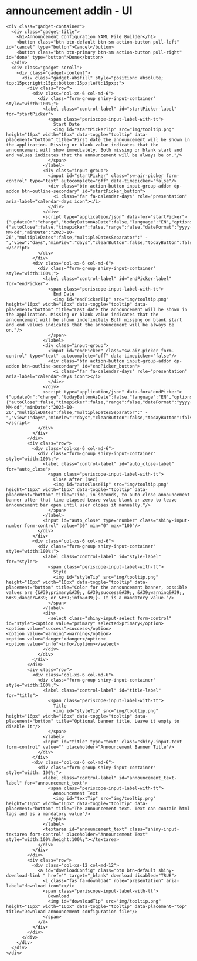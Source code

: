 # announcement addin - UI

    <div class="gadget-container">
      <div class="gadget-title">
        <h1>Announcement Configuration YAML File Builder</h1>
        <button class="btn btn-default btn-sm action-button pull-left" id="cancel" type="button">Cancel</button>
        <button class="btn btn-primary btn-sm action-button pull-right" id="done" type="button">Done</button>
      </div>
      <div class="gadget-scroll">
        <div class="gadget-content">
          <div class="gadget-absfill" style="position: absolute; top:15px;right:15px;bottom:15px;left:15px;;">
            <div class="row">
              <div class="col-xs-6 col-md-6">
                <div class="form-group shiny-input-container" style="width:100%;">
                  <label class="control-label" id="startPicker-label" for="startPicker">
                    <span class="periscope-input-label-with-tt">
                      Start Date
                      <img id="startPickerTip" src="img/tooltip.png" height="16px" width="16px" data-toggle="tooltip" data-placement="bottom" title="First date the announcement will be shown in the application. Missing or blank value indicates that the announcement will show immediately. Both missing or blank start and end values indicates that the announcement will be always be on."/>
                    </span>
                  </label>
                  <div class="input-group">
                    <input id="startPicker" class="sw-air-picker form-control" type="text" autocomplete="off" data-timepicker="false"/>
                    <div class="btn action-button input-group-addon dp-addon btn-outline-secondary" id="startPicker_button">
                      <i class="far fa-calendar-days" role="presentation" aria-label="calendar-days icon"></i>
                    </div>
                  </div>
                  <script type="application/json" data-for="startPicker">{"updateOn":"change","todayButtonAsDate":false,"language":"EN","options":{"autoClose":false,"timepicker":false,"range":false,"dateFormat":"yyyy-MM-dd","minDate":"2023-10-26","multipleDates":false,"multipleDatesSeparator":" - ","view":"days","minView":"days","clearButton":false,"todayButton":false,"buttons":false,"monthsField":"monthsShort","onlyTimepicker":false,"toggleSelected":true}}</script>
                </div>
              </div>
              <div class="col-xs-6 col-md-6">
                <div class="form-group shiny-input-container" style="width:100%;">
                  <label class="control-label" id="endPicker-label" for="endPicker">
                    <span class="periscope-input-label-with-tt">
                      End Date
                      <img id="endPickerTip" src="img/tooltip.png" height="16px" width="16px" data-toggle="tooltip" data-placement="bottom" title="Last date the announcement will be shown in the application. Missing or blank value indicates that the announcement will be shown indefinitely Both missing or blank start and end values indicates that the announcement will be always be on."/>
                    </span>
                  </label>
                  <div class="input-group">
                    <input id="endPicker" class="sw-air-picker form-control" type="text" autocomplete="off" data-timepicker="false"/>
                    <div class="btn action-button input-group-addon dp-addon btn-outline-secondary" id="endPicker_button">
                      <i class="far fa-calendar-days" role="presentation" aria-label="calendar-days icon"></i>
                    </div>
                  </div>
                  <script type="application/json" data-for="endPicker">{"updateOn":"change","todayButtonAsDate":false,"language":"EN","options":{"autoClose":false,"timepicker":false,"range":false,"dateFormat":"yyyy-MM-dd","minDate":"2023-10-26","multipleDates":false,"multipleDatesSeparator":" - ","view":"days","minView":"days","clearButton":false,"todayButton":false,"buttons":false,"monthsField":"monthsShort","onlyTimepicker":false,"toggleSelected":true}}</script>
                </div>
              </div>
            </div>
            <div class="row">
              <div class="col-xs-6 col-md-6">
                <div class="form-group shiny-input-container" style="width:100%;">
                  <label class="control-label" id="auto_close-label" for="auto_close">
                    <span class="periscope-input-label-with-tt">
                      Close after (sec)
                      <img id="autoCloseTip" src="img/tooltip.png" height="16px" width="16px" data-toggle="tooltip" data-placement="bottom" title="Time, in seconds, to auto close announcement banner after that time elapsed Leave value blank or zero to leave announcement bar open until user closes it manually."/>
                    </span>
                  </label>
                  <input id="auto_close" type="number" class="shiny-input-number form-control" value="30" min="0" max="100"/>
                </div>
              </div>
              <div class="col-xs-6 col-md-6">
                <div class="form-group shiny-input-container" style="width:100%;">
                  <label class="control-label" id="style-label" for="style">
                    <span class="periscope-input-label-with-tt">
                      Style
                      <img id="styleTip" src="img/tooltip.png" height="16px" width="16px" data-toggle="tooltip" data-placement="bottom" title="Color for the announcement banner, possible values are {&#39;primary&#39;, &#39;success&#39;, &#39;warning&#39;, &#39;danger&#39; or &#39;info&#39;}. It is a mandatory value."/>
                    </span>
                  </label>
                  <div>
                    <select class="shiny-input-select form-control" id="style"><option value="primary" selected>primary</option>
    <option value="success">success</option>
    <option value="warning">warning</option>
    <option value="danger">danger</option>
    <option value="info">info</option></select>
                  </div>
                </div>
              </div>
            </div>
            <div class="row">
              <div class="col-xs-6 col-md-6">
                <div class="form-group shiny-input-container" style="width:100%;">
                  <label class="control-label" id="title-label" for="title">
                    <span class="periscope-input-label-with-tt">
                      Title
                      <img id="styleTip" src="img/tooltip.png" height="16px" width="16px" data-toggle="tooltip" data-placement="bottom" title="Optional banner title. Leave it empty to disable it"/>
                    </span>
                  </label>
                  <input id="title" type="text" class="shiny-input-text form-control" value="" placeholder="Announcement Banner Title"/>
                </div>
              </div>
              <div class="col-xs-6 col-md-6">
                <div class="form-group shiny-input-container" style="width: 100%;">
                  <label class="control-label" id="announcement_text-label" for="announcement_text">
                    <span class="periscope-input-label-with-tt">
                      Announcement Text
                      <img id="textTip" src="img/tooltip.png" height="16px" width="16px" data-toggle="tooltip" data-placement="bottom" title="The announcement text. Text can contain html tags and is a mandatory value"/>
                    </span>
                  </label>
                  <textarea id="announcement_text" class="shiny-input-textarea form-control" placeholder="Announcement Text" style="width:100%;height:100%;"></textarea>
                </div>
              </div>
            </div>
            <div class="row">
              <div class="col-xs-12 col-md-12">
                <a id="downloadConfig" class="btn btn-default shiny-download-link " href="" target="_blank" download disabled="TRUE">
                  <i class="fas fa-download" role="presentation" aria-label="download icon"></i>
                  <span class="periscope-input-label-with-tt">
                    Download
                    <img id="downloadTip" src="img/tooltip.png" height="16px" width="16px" data-toggle="tooltip" data-placement="top" title="Download announcement configuration file"/>
                  </span>
                </a>
              </div>
            </div>
          </div>
        </div>
      </div>
    </div>

